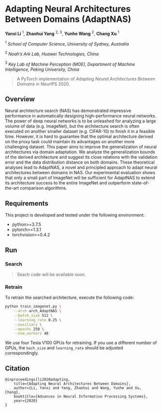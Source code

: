 # Adapting Neural Architectures Between Domains (AdaptNAS)

<p style="text-align: center;">

**Yanxi Li** <sup>1</sup>, **Zhaohui Yang** <sup>2, 3</sup>, **Yunhe Wang** <sup>2</sup>, **Chang Xu** <sup>1</sup>

<sup>1</sup> *School of Computer Science, University of Sydney, Australia*

<sup>2</sup> *Noah’s Ark Lab, Huawei Technologies, China*

<sup>3</sup> *Key Lab of Machine Perception (MOE), Department of Machine Intelligence, Peking University, China*

</p>

> A PyTorch implementation of *Adapting Neural Architectures Between Domains* in NeurIPS 2020.

## Overview

Neural architecture search (NAS) has demonstrated impressive performance in automatically designing high-performance neural networks. The power of deep neural networks is to be unleashed for analyzing a large volume of data (e.g. ImageNet), but the architecture search is often executed on another smaller dataset (e.g. CIFAR-10) to finish it in a feasible time. However, it is hard to guarantee that the optimal architecture derived on the proxy task could maintain its advantages on another more challenging dataset. This paper aims to improve the generalization of neural architectures via domain adaptation. We analyze the generalization bounds of the derived architecture and suggest its close relations with the validation error and the data distribution distance on both domains. These theoretical analyses lead to AdaptNAS, a novel and principled approach to adapt neural architectures between domains in NAS. Our experimental evaluation shows that only a small part of ImageNet will be sufficient for AdaptNAS to extend its architecture success to the entire ImageNet and outperform state-of-the-art comparison algorithms.

## Requirements

This project is developed and tested under the following environment:

- python>=3.7.5
- pytorch>=1.3.1
- torchvision>=0.4.2

## Run

### Search

> Seach code will be available soon.

### Retrain

To retrain the searched architecture, execute the following code:
```bash
python train_imagenet.py \
    --arch arch_AdaptNAS \
    --batch_size 512 \
    --learning_rate 0.25 \
    --auxiliary \
    --epochs 250 \
    --num_workers 48
```

We use four Tesla V100 GPUs for retraining. If you use a different number of GPUs, the `bach_size` and `learning_rate` should be adjusted correspondingly.

## Citation
```
@inproceedings{li2020adapting,
    title={Adapting Neural Architectures Between Domains},
    author={Li, Yanxi and Yang, Zhaohui and Wang, Yunhe and Xu, Chang},
    booktitle={Advances in Neural Information Processing Systems},
    year={2020}
}
```

